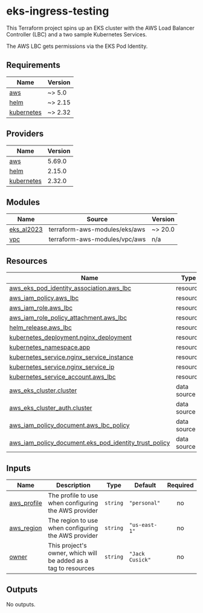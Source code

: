 # eks-ingress-testing

This Terraform project spins up an EKS cluster with the AWS Load Balancer Controller (LBC) and a two sample Kubernetes Services.

The AWS LBC gets permissions via the EKS Pod Identity.

## Requirements

| Name | Version |
|------|---------|
| <a name="requirement_aws"></a> [aws](#requirement\_aws) | ~> 5.0 |
| <a name="requirement_helm"></a> [helm](#requirement\_helm) | ~> 2.15 |
| <a name="requirement_kubernetes"></a> [kubernetes](#requirement\_kubernetes) | ~> 2.32 |

## Providers

| Name | Version |
|------|---------|
| <a name="provider_aws"></a> [aws](#provider\_aws) | 5.69.0 |
| <a name="provider_helm"></a> [helm](#provider\_helm) | 2.15.0 |
| <a name="provider_kubernetes"></a> [kubernetes](#provider\_kubernetes) | 2.32.0 |

## Modules

| Name | Source | Version |
|------|--------|---------|
| <a name="module_eks_al2023"></a> [eks\_al2023](#module\_eks\_al2023) | terraform-aws-modules/eks/aws | ~> 20.0 |
| <a name="module_vpc"></a> [vpc](#module\_vpc) | terraform-aws-modules/vpc/aws | n/a |

## Resources

| Name | Type |
|------|------|
| [aws_eks_pod_identity_association.aws_lbc](https://registry.terraform.io/providers/hashicorp/aws/latest/docs/resources/eks_pod_identity_association) | resource |
| [aws_iam_policy.aws_lbc](https://registry.terraform.io/providers/hashicorp/aws/latest/docs/resources/iam_policy) | resource |
| [aws_iam_role.aws_lbc](https://registry.terraform.io/providers/hashicorp/aws/latest/docs/resources/iam_role) | resource |
| [aws_iam_role_policy_attachment.aws_lbc](https://registry.terraform.io/providers/hashicorp/aws/latest/docs/resources/iam_role_policy_attachment) | resource |
| [helm_release.aws_lbc](https://registry.terraform.io/providers/hashicorp/helm/latest/docs/resources/release) | resource |
| [kubernetes_deployment.nginx_deployment](https://registry.terraform.io/providers/hashicorp/kubernetes/latest/docs/resources/deployment) | resource |
| [kubernetes_namespace.app](https://registry.terraform.io/providers/hashicorp/kubernetes/latest/docs/resources/namespace) | resource |
| [kubernetes_service.nginx_service_instance](https://registry.terraform.io/providers/hashicorp/kubernetes/latest/docs/resources/service) | resource |
| [kubernetes_service.nginx_service_ip](https://registry.terraform.io/providers/hashicorp/kubernetes/latest/docs/resources/service) | resource |
| [kubernetes_service_account.aws_lbc](https://registry.terraform.io/providers/hashicorp/kubernetes/latest/docs/resources/service_account) | resource |
| [aws_eks_cluster.cluster](https://registry.terraform.io/providers/hashicorp/aws/latest/docs/data-sources/eks_cluster) | data source |
| [aws_eks_cluster_auth.cluster](https://registry.terraform.io/providers/hashicorp/aws/latest/docs/data-sources/eks_cluster_auth) | data source |
| [aws_iam_policy_document.aws_lbc_policy](https://registry.terraform.io/providers/hashicorp/aws/latest/docs/data-sources/iam_policy_document) | data source |
| [aws_iam_policy_document.eks_pod_identity_trust_policy](https://registry.terraform.io/providers/hashicorp/aws/latest/docs/data-sources/iam_policy_document) | data source |

## Inputs

| Name | Description | Type | Default | Required |
|------|-------------|------|---------|:--------:|
| <a name="input_aws_profile"></a> [aws\_profile](#input\_aws\_profile) | The profile to use when configuring the AWS provider | `string` | `"personal"` | no |
| <a name="input_aws_region"></a> [aws\_region](#input\_aws\_region) | The region to use when configuring the AWS provider | `string` | `"us-east-1"` | no |
| <a name="input_owner"></a> [owner](#input\_owner) | This project's owner, which will be added as a tag to resources | `string` | `"Jack Cusick"` | no |

## Outputs

No outputs.
